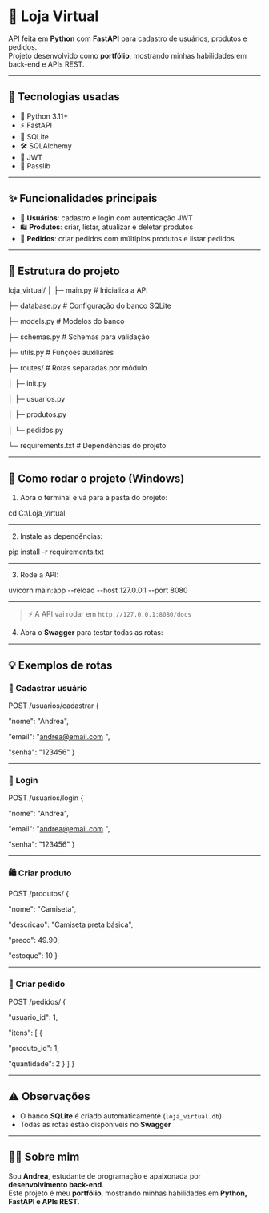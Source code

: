 # 🛒 Loja Virtual 

API feita em **Python** com **FastAPI** para cadastro de usuários, produtos e pedidos.  
Projeto desenvolvido como **portfólio**, mostrando minhas habilidades em back-end e APIs REST.

---

## 🚀 Tecnologias usadas

- 🐍 Python 3.11+  
- ⚡ FastAPI  
- 💾 SQLite  
- 🛠 SQLAlchemy  
- 🔑 JWT  
- 🔐 Passlib

---

## ✨ Funcionalidades principais

- 👤 **Usuários**: cadastro e login com autenticação JWT  
- 🛍 **Produtos**: criar, listar, atualizar e deletar produtos  
- 🧾 **Pedidos**: criar pedidos com múltiplos produtos e listar pedidos  

---

## 📂 Estrutura do projeto

loja_virtual/
│
├─ main.py # Inicializa a API

├─ database.py # Configuração do banco SQLite

├─ models.py # Modelos do banco

├─ schemas.py # Schemas para validação

├─ utils.py # Funções auxiliares

├─ routes/ # Rotas separadas por módulo

│ ├─ init.py

│ ├─ usuarios.py

│ ├─ produtos.py

│ └─ pedidos.py

└─ requirements.txt # Dependências do projeto

---

## 🏁 Como rodar o projeto (Windows)

1. Abra o terminal e vá para a pasta do projeto:

 cd C:\Loja_virtual

---

2. Instale as dependências:

 pip install -r requirements.txt

---

3. Rode a API:

uvicorn main:app --reload --host 127.0.0.1 --port 8080

---

> ⚡ A API vai rodar em `http://127.0.0.1:8080/docs`

4. Abra o **Swagger** para testar todas as rotas:

---

## 💡 Exemplos de rotas

### 👤 Cadastrar usuário

POST /usuarios/cadastrar
{

"nome": "Andrea",

"email": "andrea@email.com
",

"senha": "123456"
}

---

### 🔑 Login

POST /usuarios/login
{

"nome": "Andrea",

"email": "andrea@email.com
",

"senha": "123456"
}

---

### 🛍 Criar produto

POST /produtos/
{

"nome": "Camiseta",

"descricao": "Camiseta preta básica",

"preco": 49.90,

"estoque": 10
}

---

### 🧾 Criar pedido

POST /pedidos/
{

"usuario_id": 1,

"itens": [
{

"produto_id": 1,

"quantidade": 2
}
]
}

---

## ⚠️ Observações

- O banco **SQLite** é criado automaticamente (`loja_virtual.db`)  
- Todas as rotas estão disponíveis no **Swagger**  

---

## 👩‍💻 Sobre mim

Sou **Andrea**, estudante de programação e apaixonada por **desenvolvimento back-end**.  
Este projeto é meu **portfólio**, mostrando minhas habilidades em **Python, FastAPI e APIs REST**.


